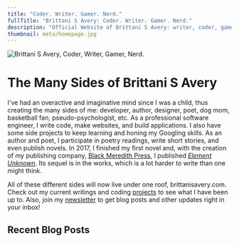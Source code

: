 ```yaml
---
title: "Coder. Writer. Gamer. Nerd."
fullTitle: "Brittani S Avery: Coder. Writer. Gamer. Nerd."
description: "Official Website of Brittani S Avery: writer, coder, gamer, nerd."
thumbnail: meta/homepage.jpg
---
```


![Brittani S Avery, Coder, Writer, Gamer, Nerd.](/images/light-mode-header.png)

# The Many Sides of Brittani S Avery

I've had an overactive and imaginative mind since I was a child, thus creating the many sides of me: developer, author, designer, poet, dog mom, basketball fan, pseudo-psychologist, etc. As a professional software engineer, I write code, make websites, and build applications. I also have some side projects to keep learning and honing my Googling skills. As an author and poet, I participate in poetry readings, write short stories, and even publish novels. In 2017, I finished my first novel and, with the creation of my publishing company, [Black Meredith Press](https://blackmeredithpress.com), I published [_Element Unknown_](/book/element-unknown). Its sequel is in the works, which is a lot harder to write than one might think.

All of these different sides will now live under one roof, brittanisavery.com. Check out my current writings and coding [projects](/projects) to see what I have been up to. Also, join my [newsletter](/newsletter) to get blog posts and other updates right in your inbox!

## Recent Blog Posts
